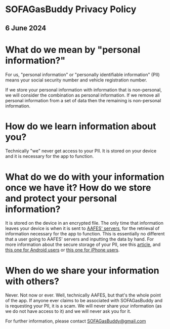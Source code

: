 
# SOFAGasBuddy Privacy Policy

## 6 June 2024



# What do we mean by "personal information?"

For us, "personal information" or "personally identifiable information" (PII) means your social security number and vehicle registration number.

If we store your personal information with information that is non-personal, we will consider the combination as personal information. If we remove all personal information from a set of data then the remaining is non-personal information.

# How do we learn information about you?

Technically "we" never get access to your PII. It is stored on your device and it is necessary for the app to function.

# What do we do with your information once we have it? How do we store and protect your personal information?

It is stored on the device in an encrypted file. The only time that information leaves your device is when it is sent to [AAFES' servers](https://odin.aafes.com/esso/), for the retrieval of information necessary for the app to function. This is essentially no different that a user going to AAFES' servers and inputting the data by hand. For more information about the secure storage of your PII, see this [article](https://learn.microsoft.com/en-us/dotnet/maui/platform-integration/storage/secure-storage), and [this one for Android users](https://developer.android.com/reference/androidx/security/crypto/EncryptedSharedPreferences) or [this one for iPhone users](https://learn.microsoft.com/en-us/dotnet/api/security.seckeychain?view=xamarin-ios-sdk-12).

# When do we share your information with others?

Never. Not now or ever. Well, technically AAFES, but that's the whole point of the app. If anyone ever claims to be associated with SOFAGasBuddy and is requesting your PII, it is a scam. We will never share your information (as we do not have access to it) and we will never ask you for it.

For further information, please contact [SOFAGasBuddy@gmail.com](mailto:SOFAGasBuddy@gmail.com)
